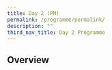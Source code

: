 ```yaml
---
title: Day 2 (PM)
permalink: /programme/permalink/
description: ""
third_nav_title: Day 2 Programme
---
```

## Overview